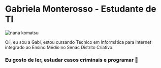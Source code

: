 <h1>Gabriela Monterosso - Estudante de TI</h1>
<img src="https://www.google.com/url?sa=i&url=https%3A%2F%2Fimgur.com%2Fgallery%2Fhachi-nana-komatsu-g0XPZH9&psig=AOvVaw1O9aFWM_xEsBxZFrKjQ5vg&ust=1721219342024000&source=images&cd=vfe&opi=89978449&ved=0CA4QjRxqFwoTCKDf__HHq4cDFQAAAAAdAAAAABAh" alt="nana komatsu">
<p>Oii, eu sou a Gabi, estou cursando Técnico em Informática para Internet integrado ao Ensino Médio no Senac Distrito Criativo.</p>
<h3>Eu gosto de ler, estudar casos criminais e programar 🍰</h3>
